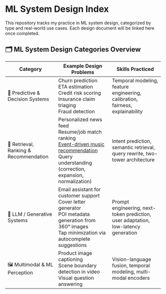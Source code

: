 # ML System Design Index

This repository tracks my practice in ML system design, categorized by type and real-world use cases. Each design document will be linked here once completed.

## 🗂️ ML System Design Categories Overview

| Category | Example Design Problems | Skills Practiced |
|----------|--------------------------|------------------|
| 🔮 Predictive & Decision Systems | Churn prediction</br> ETA estimation</br> Credit risk scoring</br> Insurance claim triaging</br> Fraud detection | Temporal modeling, feature engineering, calibration, fairness, explainability |
| 🧭 Retrieval, Ranking & Recommendation | Personalized news feed</br> Resume/job match ranking</br> [Event-driven music recommendation](song-recommender)</br> Query understanding (correction, expansion, normalization) | Intent prediction, semantic retrieval, query rewrite, two-tower architecture |
| 🧪 LLM / Generative Systems | Email assistant for customer support</br> Cover letter generator</br> POI metadata generation from 360° images</br> Tap minimization via autocomplete suggestions | Prompt engineering, next-token prediction, user adaptation, low-latency generation |
| 🖼️ Multimodal & ML Perception | Product image captioning</br> Scene boundary detection in video</br> Visual question answering | Vision-language fusion, temporal modeling, multi-modal encoders |
